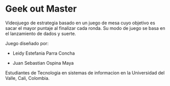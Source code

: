# Geek out Master
Videojuego de estrategia basado en un juego  de mesa cuyo objetivo es sacar el mayor puntaje al finalizar cada ronda.
Su modo de juego se basa en el lanzamiento de dados y suerte.

Juego diseñado por:

- Leidy Estefania Parra Concha

- Juan Sebastian Ospina Maya

Estudiantes de Tecnologia en sistemas de informacion en la Universidad del Valle, Cali, Colombia.
